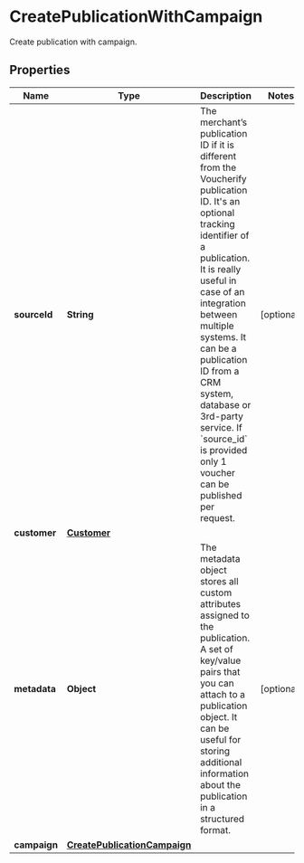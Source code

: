 

# CreatePublicationWithCampaign

Create publication with campaign.

## Properties

| Name | Type | Description | Notes |
|------------ | ------------- | ------------- | -------------|
|**sourceId** | **String** | The merchant’s publication ID if it is different from the Voucherify publication ID. It&#39;s an optional tracking identifier of a publication. It is really useful in case of an integration between multiple systems. It can be a publication ID from a CRM system, database or 3rd-party service. If &#x60;source_id&#x60; is provided only 1 voucher can be published per request. |  [optional] |
|**customer** | [**Customer**](Customer.md) |  |  |
|**metadata** | **Object** | The metadata object stores all custom attributes assigned to the publication. A set of key/value pairs that you can attach to a publication object. It can be useful for storing additional information about the publication in a structured format. |  [optional] |
|**campaign** | [**CreatePublicationCampaign**](CreatePublicationCampaign.md) |  |  |



